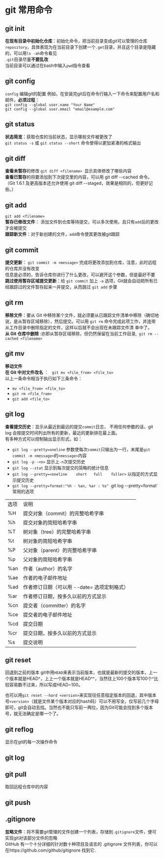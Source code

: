 # git 常用命令

## git init
**在现有目录中初始化仓库**：初始化命令，把当前目录变成git可以管理的仓库`repository`，具体表现为在当前目录下创建一个`.get`目录，并且这个目录是隐藏的，可以用`ls -ah`命令看见  
`.git`目录尽量**不要乱改**  
当前目录可以通过在bash中输入`pwd`指令查看  


## git config
`config` 编辑git的配置
例如，在安装完git后在命令行输入一下命令来配置用户名和邮件，**必须过程**：  
`git config --global user.name "Your Name"`  
`git config --global user.email "email@example.com"`

## git status
**状态简览**：获取仓库的当前状态，显示哪些文件被更改了  
`git status -s` 或 `git status --short` 命令使得以更加紧凑的格式输出


## git diff
**查看未暂存**的修改 `git diff <filename> `显示具体修改了哪些内容  
**查看已暂存**的将要添加到下次提交里的内容，可以用 git diff --cached 命令。（Git 1.6.1 及更高版本还允许使用 git diff --staged，效果是相同的，但更好记些。）



## git add
`git add <filename>`  
**暂存已修改文件**： 添加文件到仓库等待提交，可以多次使用，且只有`add`后的更改才会被提交  
**跟踪新文件**：对于新创建的文件，`add`命令使其更改被git跟踪

## git commit
**提交更新**： `git commit -m <message>` 完成将更改添加到仓库，注意，此时远程的仓库并没有改变  
<message>信息是必须的，告诉仓库你进行了什么更改，可以避开这个参数，但是最好不要
**跳过使用暂存区域提交更新**：给 `git commit` 加上 `-a` 选项，Git就会自动把所有已经跟踪过的文件暂存起来一并提交，从而跳过 `git add` 步骤
 
## git rm
**移除文件**：要从 Git 中移除某个文件，就必须要从已跟踪文件清单中移除（确切地说，是从暂存区域移除），然后提交。可以用 `git rm` 命令完成此项工作，并连带从工作目录中删除指定的文件，这样以后就不会出现在未跟踪文件清
单中了。  
**从 Git 仓库中删除** :亦即从暂存区域移除，但仍然保留在当前工作目录,` git rm --cached <filename>`

## git mv
**移动文件**  
**在 Git 中对文件改名** ： ` git mv <file_from> <file_to>`  
以上一条命令相当于执行如下三条命令：  
* `mv <file_from> <file_to>`  
* `git rm <file_from>`  
* `git add <file_to>`  

## git log
**查看提交历史**：显示从最近到最远的提交`commit`日志， 不用任何参数的话，git log 会按提交时间列出所有的更新，最近的更新排在最上面。  
有多种方式可以控制输出显示形式，如：  
* `git log --pretty=oneline` 参数使每次`commit`只输出为一行，末尾是`git commit -m <message>`的`<message>`内容   
* `git log -p -<n>` 显示上`-n`次提交历史    
* `git log --stat` 显示到每次提交的简略的统计信息  
* `git log --pretty=<oneline	short	full	fuller>` 以指定的方式显示提交历史
* `git log --pretty=format:"%h - %an, %ar : %s"
`git log --pretty=format`常用的选项  
<table>
   <tr>
      <td> 选项 </td>
      <td> 说明 </td>
      <td>  </td>
   </tr>
   <tr>
      <td> %H </td>
      <td> 提交对象（commit）的完整哈希字串 </td>
      <td>  </td>
   </tr>
   <tr>
      <td>%h  </td>
      <td>提交对象的简短哈希字串</td>
      <td>  </td>
   </tr>
   <tr>
      <td>%T </td>
      <td> 树对象（tree）的完整哈希字串</td>
      <td>  </td>
   </tr>
   <tr>
      <td>%t </td>
      <td> 树对象的简短哈希字串</td>
      <td>  </td>
   </tr>
   <tr>
      <td>%P </td>
      <td> 父对象（parent）的完整哈希字串</td>
      <td>  </td>
   </tr>
   <tr>
      <td>%p </td>
      <td> 父对象的简短哈希字串</td>
      <td>  </td>
   </tr>
   <tr>
      <td>%an </td>
      <td> 作者（author）的名字</td>
      <td>  </td>
   </tr>
   <tr>
      <td>%ae </td>
      <td> 作者的电子邮件地址</td>
      <td>  </td>
   </tr>
   <tr>
      <td>%ad </td>
      <td> 作者修订日期（可以用 --date= 选项定制格式）</td>
      <td>  </td>
   </tr>
   <tr>
      <td>%ar </td>
      <td> 作者修订日期，按多久以前的方式显示</td>
      <td>  </td>
   </tr>
   <tr>
      <td>%cn </td>
      <td> 提交者（committer）的名字</td>
      <td>  </td>
   </tr>
   <tr>
      <td>%ce </td>
      <td> 提交者的电子邮件地址</td>
      <td>  </td>
   </tr>
   <tr>
      <td>%cd </td>
      <td> 提交日期</td>
      <td>  </td>
   </tr>
   <tr>
      <td>%cr </td>
      <td> 提交日期，按多久以前的方式显示</td>
      <td>  </td>
   </tr>
   <tr>
      <td>%s </td>
      <td> 提交说明</td>
      <td>  </td>
   </tr>
</table>

## git reset
回退到之前的版本
git中用`HEAD`来表示当前版本，也就是最新的提交的版本，上一个版本就是HEAD^，上上一个版本就是HEAD^^，当然往上100个版本写100个^比较容易数不过来，所以写成HEAD~100。

也可以用`git reset --hard <version>`来实现往任意指定版本的回退，其中版本号`<version>`（就是文件某个版本对应的hash码）可以不用写全，仅写前几个字母即可，git会自动去找。当然也不能只写前一两位，因为Git可能会找到多个版本号，就无法确定是哪一个了。


## git reflog
显示在git的每一次操作命令

## git log


## git pull
取回远程仓库中的内容


## git push




 
## .gitignore
**忽略文件**：将不需要git管理的文件创建一个列表，存储到`.gitignore`文件，便可实现git对该部分文件的忽略  
GitHub 有一个十分详细的针对数十种项目及语言的 .gitignore 文件列表，你可以在https://github.com/github/gitignore 找到它.  


























